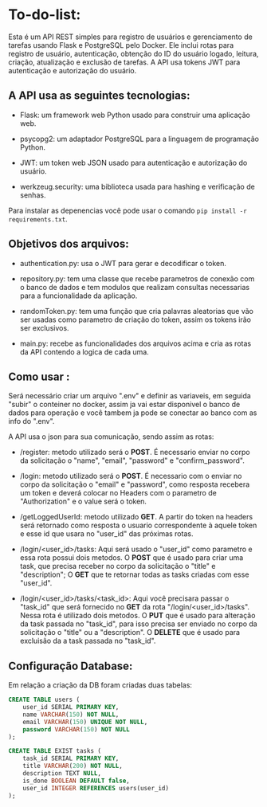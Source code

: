 # To-do-list:

Esta é um API REST simples para registro de usuários e gerenciamento de tarefas usando Flask e PostgreSQL pelo Docker. Ele inclui rotas para registro de usuário, autenticação, obtenção do ID do usuário logado, leitura, criação, atualização e exclusão de tarefas. A API usa tokens JWT para autenticação e autorização do usuário.

## A API usa as seguintes tecnologias:

- Flask: um framework web Python usado para construir uma aplicação web.

- psycopg2: um adaptador PostgreSQL para a linguagem de programação Python.

- JWT: um token web JSON usado para autenticação e autorização do usuário.

- werkzeug.security: uma biblioteca usada para hashing e verificação de senhas.

Para instalar as depenencias você pode usar o comando `pip install -r requirements.txt`.

## Objetivos dos arquivos:
- authentication.py: usa o JWT para gerar e decodificar o token.

- repository.py: tem uma classe que recebe parametros de conexão com o banco de dados e tem modulos que realizam consultas necessarias para a funcionalidade da aplicação.

- randomToken.py: tem uma função que cria palavras aleatorias que vão ser usadas como parametro de criação do token, assim os tokens irão ser exclusivos.

- main.py: recebe as funcionalidades dos arquivos acima e cria as rotas da API contendo a logica de cada uma.

## Como usar :

Será necessário criar um arquivo ".env" e definir as variaveis, em seguida "subir" o conteiner no docker, assim ja vai estar disponivel o banco de dados para operação e você tambem ja pode se conectar ao banco com as info do ".env".

A API usa o json para sua comunicação, sendo assim as rotas:

- /register:  metodo utilizado será o **POST**. É necessario  enviar no corpo da solicitação o "name", "email", "password" e "confirm_password".

- /login: metodo utilizado será o **POST**. É necessario com o  enviar no corpo da solicitação o "email" e "password", como resposta recebera um token e deverá colocar no Headers com o parametro de "Authorization" e o value será o token.

- /getLoggedUserId: metodo utilizado **GET**. A partir do token na headers será retornado como resposta o usuario correspondente à aquele token e esse id que usara no "user_id" das próximas rotas.

- /login/<user_id>/tasks: Aqui será usado o "user_id" como parametro e essa rota possui dois metodos.
 O **POST** que é usado para criar uma task, que precisa receber no corpo da solicitação o "title" e "description";
 O **GET** que te retornar todas as tasks criadas com esse "user_id".

- /login/<user_id>/tasks/<task_id>: Aqui você precisara passar o "task_id" que será fornecido no **GET** da rota "/login/<user_id>/tasks". Nessa rota é utilizado dois metodos.
O **PUT** que é usado para alteração da task passada no "task_id", para isso precisa ser enviado no corpo da solicitação o "title" ou a "description".
O **DELETE** que é usado para excluisão da a task passada no "task_id".

## Configuração Database:

Em relação a criação da DB foram criadas duas tabelas:
```sql
CREATE TABLE users (
    user_id SERIAL PRIMARY KEY,
    name VARCHAR(150) NOT NULL,
    email VARCHAR(150) UNIQUE NOT NULL,
    password VARCHAR(150) NOT NULL
);
```
```sql
CREATE TABLE EXIST tasks (
    task_id SERIAL PRIMARY KEY,
    title VARCHAR(200) NOT NULL,
    description TEXT NULL,
    is_done BOOLEAN DEFAULT false,
    user_id INTEGER REFERENCES users(user_id)
);
```
